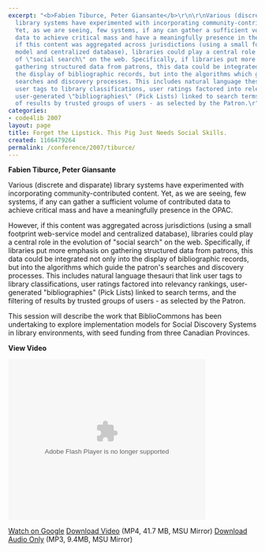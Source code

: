 ```yaml
---
excerpt: "<b>Fabien Tiburce, Peter Giansante</b>\r\n\r\nVarious (discrete and disparate)
  library systems have experimented with incorporating community-contributed content.
  Yet, as we are seeing, few systems, if any can gather a sufficient volume of contributed
  data to achieve critical mass and have a meaningfully presence in the OPAC.\r\n\r\nHowever,
  if this content was aggregated across jurisdictions (using a small footprint web-service
  model and centralized database), libraries could play a central role in the evolution
  of \"social search\" on the web. Specifically, if libraries put more emphasis on
  gathering structured data from patrons, this data could be integrated not only into
  the display of bibliographic records, but into the algorithms which guide the patron's
  searches and discovery processes. This includes natural language thesauri that link
  user tags to library classifications, user ratings factored into relevancy rankings,
  user-generated \"bibliographies\" (Pick Lists) linked to search terms, and the filtering
  of results by trusted groups of users - as selected by the Patron.\r"
categories:
- code4lib 2007
layout: page
title: Forget the Lipstick. This Pig Just Needs Social Skills.
created: 1166479264
permalink: /conference/2007/tiburce/
---
```

<b>Fabien Tiburce, Peter Giansante</b>

Various (discrete and disparate) library systems have experimented with incorporating community-contributed content. Yet, as we are seeing, few systems, if any can gather a sufficient volume of contributed data to achieve critical mass and have a meaningfully presence in the OPAC.

However, if this content was aggregated across jurisdictions (using a small footprint web-service model and centralized database), libraries could play a central role in the evolution of "social search" on the web. Specifically, if libraries put more emphasis on gathering structured data from patrons, this data could be integrated not only into the display of bibliographic records, but into the algorithms which guide the patron's searches and discovery processes. This includes natural language thesauri that link user tags to library classifications, user ratings factored into relevancy rankings, user-generated "bibliographies" (Pick Lists) linked to search terms, and the filtering of results by trusted groups of users - as selected by the Patron.

This session will describe the work that BiblioCommons has been undertaking to explore implementation models for Social Discovery Systems in library environments, with seed funding from three Canadian Provinces.

<b>View Video</b>

<embed style="width:400px; height:326px;" id="VideoPlayback" type="application/x-shockwave-flash" src="http://video.google.com/googleplayer.swf?docId=-6438660403122844289&hl=en" flashvars="">

<a href="http://video.google.com/videoplay?docid=-6438660403122844289&hl=en">Watch on Google</a>
<a href="http://streaming.msu.edu/storemedia/download/ebyryan/code4lib07/code4lib07_pres_forget_lipstick_tiburce.mp4">Download Video</a> (MP4, 41.7 MB, MSU Mirror)
<a href="http://streaming.msu.edu/storemedia/download/ebyryan/c4l07audio/d1/code4lib07_pres_forget_lipstick_tiburce.mp3">Download Audio Only</a> (MP3, 9.4MB, MSU Mirror)
